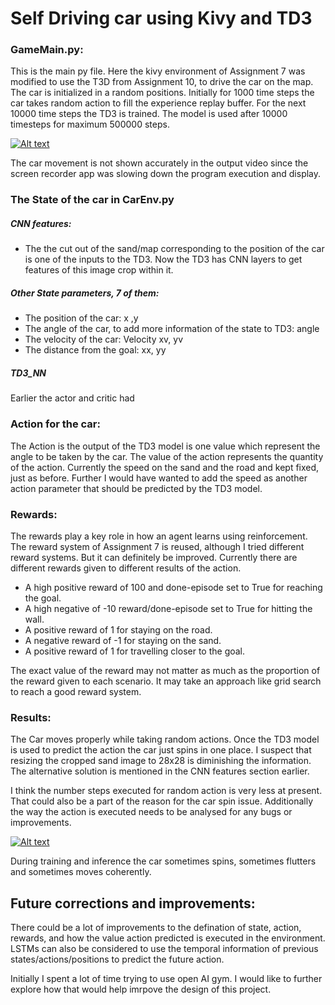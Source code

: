 # Self Driving car using Kivy and TD3

### GameMain.py:
This is the main py file. Here the kivy environment of Assignment 7 was modified to use the T3D from Assignment 10, to drive the car on the map.
The car is initialized in a random positions. 
Initially for 1000 time steps the car takes random action to fill the experience replay buffer. For the next 10000 time steps the TD3 is trained. The model is used after 10000 timesteps for maximum 500000 steps.

[![Alt text](https://img.youtube.com/vi/SO3KbC9EGHw/0.jpg)](https://www.youtube.com/watch?v=SO3KbC9EGHw)

The car movement is not shown accurately in the output video since the screen recorder app was slowing down the program execution and display.


### The State of the car in CarEnv.py
##### CNN features:
* The the cut out of the sand/map corresponding to the position of the car is one of the inputs to the TD3. Now the TD3 has CNN layers to get features of this image crop within it.

##### Other State parameters, 7 of them:
* The position of the car: x ,y
* The angle of the car, to add more information of the state to TD3: angle
* The velocity of the car: Velocity xv, yv
* The distance from the goal: xx, yy

##### TD3_NN
Earlier the actor and critic had
### Action for the car:
The Action is the output of the TD3 model is one value which represent the angle to be taken by the car. The value of the action represents the quantity of the action. Currently the speed on the sand and the road and kept fixed, just as before.
Further I would have wanted to add the speed as another action parameter that should be predicted by the TD3 model.

### Rewards:
The rewards play a key role in how an agent learns using reinforcement. The reward system of Assignment 7 is reused, although I tried different reward systems. But it can definitely be improved. Currently there are different rewards given to different results of the action. 
- A high positive reward of 100 and done-episode set to True for reaching the goal.
- A high negative of -10 reward/done-episode set to True for hitting the wall.
- A positive reward of 1 for staying on the road.
- A negative reward of -1 for staying on the sand.
- A positive reward of 1 for travelling closer to the goal.

The exact value of the reward may not matter as much as the proportion of the reward given to each scenario. It may take an approach like grid search to reach a good reward system.

### Results:
The Car moves properly while taking random actions. Once the TD3 model is used to predict the action the car just spins in one place. I suspect that resizing the cropped sand image to 28x28 is diminishing the information. The alternative solution is mentioned in the CNN features section earlier. 

I think the number steps executed for random action is very less at present. That could also be a part of the reason for the car spin issue. Additionally the way the action is executed needs to be analysed for any bugs or improvements.

[![Alt text](https://img.youtube.com/vi/OeCY7l4m44I/0.jpg)](https://www.youtube.com/watch?v=OeCY7l4m44I)

During training and inference the car sometimes spins, sometimes flutters and sometimes moves coherently.

## Future corrections and improvements:
There could be a lot of improvements to the defination of state, action, rewards, and how the value action predicted is executed in the environment. LSTMs can also be considered to use the temporal information of previous states/actions/positions to predict the future action.

Initially I spent a lot of time trying to use open AI gym. I would like to further explore how that would help imrpove the design of this project.

